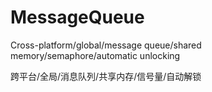 # MessageQueue

Cross-platform/global/message queue/shared memory/semaphore/automatic unlocking

跨平台/全局/消息队列/共享内存/信号量/自动解锁
